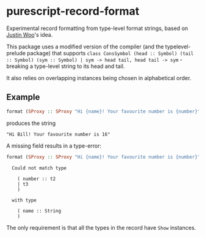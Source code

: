 # purescript-record-format

Experimental record formatting from type-level format strings, based on [Justin Woo](https://github.com/justinwoo)'s idea.

This package uses a modified version of the compiler (and the typelevel-prelude
package) that supports ` class ConsSymbol (head :: Symbol) (tail :: Symbol) (sym :: Symbol) | sym -> head tail, head tail -> sym ` - breaking a type-level string to its head and tail.

It also relies on overlapping instances being chosen in alphabetical order.

## Example

```purescript
format (SProxy :: SProxy "Hi {name}! Your favourite number is {number}") {name : "Bill", number : 16}
```

produces the string

```
"Hi Bill! Your favourite number is 16"
```

A missing field results in a type-error:

```purescript
format (SProxy :: SProxy "Hi {name}! Your favourite number is {number}") {name : "Bill"}
```

```
  Could not match type

    ( number :: t2
    | t3
    )

  with type

    ( name :: String
    )
```

The only requirement is that all the types in the record have `Show`
instances.
